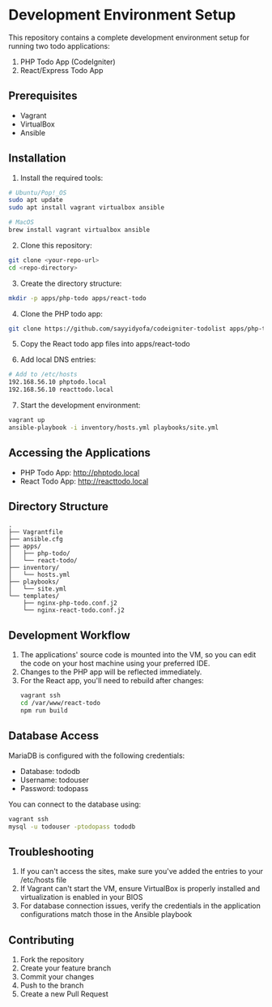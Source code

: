 # Development Environment Setup

This repository contains a complete development environment setup for running two todo applications:
1. PHP Todo App (CodeIgniter)
2. React/Express Todo App

## Prerequisites

- Vagrant
- VirtualBox
- Ansible

## Installation

1. Install the required tools:

```bash
# Ubuntu/Pop!_OS
sudo apt update
sudo apt install vagrant virtualbox ansible

# MacOS
brew install vagrant virtualbox ansible
```

2. Clone this repository:
```bash
git clone <your-repo-url>
cd <repo-directory>
```

3. Create the directory structure:
```bash
mkdir -p apps/php-todo apps/react-todo
```

4. Clone the PHP todo app:
```bash
git clone https://github.com/sayyidyofa/codeigniter-todolist apps/php-todo
```

5. Copy the React todo app files into apps/react-todo

6. Add local DNS entries:
```bash
# Add to /etc/hosts
192.168.56.10 phptodo.local
192.168.56.10 reacttodo.local
```

7. Start the development environment:
```bash
vagrant up
ansible-playbook -i inventory/hosts.yml playbooks/site.yml
```

## Accessing the Applications

- PHP Todo App: http://phptodo.local
- React Todo App: http://reacttodo.local

## Directory Structure

```
.
├── Vagrantfile
├── ansible.cfg
├── apps/
│   ├── php-todo/
│   └── react-todo/
├── inventory/
│   └── hosts.yml
├── playbooks/
│   └── site.yml
└── templates/
    ├── nginx-php-todo.conf.j2
    └── nginx-react-todo.conf.j2
```

## Development Workflow

1. The applications' source code is mounted into the VM, so you can edit the code on your host machine using your preferred IDE.
2. Changes to the PHP app will be reflected immediately.
3. For the React app, you'll need to rebuild after changes:
   ```bash
   vagrant ssh
   cd /var/www/react-todo
   npm run build
   ```

## Database Access

MariaDB is configured with the following credentials:
- Database: tododb
- Username: todouser
- Password: todopass

You can connect to the database using:
```bash
vagrant ssh
mysql -u todouser -ptodopass tododb
```

## Troubleshooting

1. If you can't access the sites, make sure you've added the entries to your /etc/hosts file
2. If Vagrant can't start the VM, ensure VirtualBox is properly installed and virtualization is enabled in your BIOS
3. For database connection issues, verify the credentials in the application configurations match those in the Ansible playbook

## Contributing

1. Fork the repository
2. Create your feature branch
3. Commit your changes
4. Push to the branch
5. Create a new Pull Request